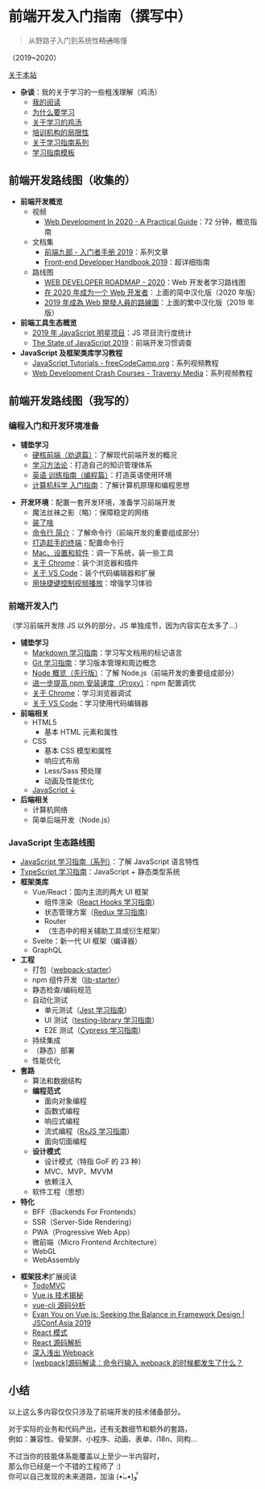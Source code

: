 # 前端开发入门指南（撰写中）

> 从野路子入门到系统性~~精通~~略懂

（2019~2020）

[关于本站](./readme.md)

- **杂谈**：我的关于学习的一些粗浅理解（鸡汤）
  - [我的阅读](./my-reading.md)
  - [为什么要学习](./study-the-only-way.md)
  - [关于学习的鸡汤](./study-fortune.md)
  - [培训机构的局限性](./study-the-costly-way.md)
  - [关于学习指南系列](./about-the-guild.md)
  - [学习指南模板](./study-guild-abstraction.md)

## 前端开发路线图（收集的）

- **前端开发概览**
  - 视频
    - [Web Development In 2020 - A Practical Guide](https://www.youtube.com/watch?v=0pThnRneDjw)：72 分钟，概览指南
  - 文档集
    - [前端九部 - 入门者手册 2019](https://www.yuque.com/fe9/basic)：系列文章
    - [Front-end Developer Handbook 2019](https://frontendmasters.com/books/front-end-handbook/2019/)：超详细指南
  - 路线图
    - [WEB DEVELOPER ROADMAP - 2020](https://github.com/kamranahmedse/developer-roadmap)：Web 开发者学习路线图
    - [在 2020 年成为一个 Web 开发者](https://github.com/seognil/developer-roadmap-chinese-simplified)：上面的简中汉化版（2020 年版）
    - [2019 年成為 Web 開發人員的路線圖](https://github.com/goodjack/developer-roadmap-chinese)：上面的繁中汉化版（2019 年版）
- **前端工具生态概览**
  - [2019 年 JavaScript 明星项目](https://risingstars.js.org/2019/zh)：JS 项目流行度统计
  - [The State of JavaScript 2019](https://2019.stateofjs.com/zh/)：前端开发习惯调查
- **JavaScript 及框架类库学习教程**
  - [JavaScript Tutorials - freeCodeCamp.org](https://www.youtube.com/playlist?list=PLWKjhJtqVAbleDe3_ZA8h3AO2rXar-q2V)：系列视频教程
  - [Web Development Crash Courses - Traversy Media](https://www.youtube.com/playlist?list=PLillGF-RfqbYeckUaD1z6nviTp31GLTH8)：系列视频教程

## 前端开发路线图（我写的）

### 编程入门和开发环境准备

- **铺垫学习**
  - [硬核前端（劝退篇）](./fe-hardcore-overview.md)：了解现代前端开发的概况
  - [学习方法论](./study-methodology.md)：打造自己的知识管理体系
  - [英语 训练指南（编程篇）](./english-using.md)：打造英语使用环境
  - [计算机科学 入门指南](./computer-science.md)：了解计算机原理和编程思想

* **开发环境**：配置一套开发环境，准备学习前端开发
  - 魔法丝袜之影（略）：保障稳定的网络
  - [装了啥](./my-workstation.md)
  - [命令行 简介](./terminal-intro.md)：了解命令行（前端开发的重要组成部分）
  - [打造趁手的终端](./terminal-config.md)：配置命令行
  - [Mac、设置和软件](./mac.md)：调一下系统，装一些工具
  - [关于 Chrome](./chrome.md)：装个浏览器和插件
  - [关于 VS Code](./vscode.md)：装个代码编辑器和扩展
  - [用快捷键控制视频播放](./video-hotkey.md)：增强学习体验

### 前端开发入门

（学习前端开发除 JS 以外的部分，JS 单独成节，因为内容实在太多了…）

- **铺垫学习**
  - [Markdown 学习指南](./markdown.md)：学习写文档用的标记语言
  - [Git 学习指南](./git.md)：学习版本管理和周边概念
  - [Node 概览（先行版）](./npm-overview.md)：了解 Node.js（前端开发的重要组成部分）
  - [进一步提高 npm 安装速度（Proxy）](./npm-speedup.md)：npm 配置调优
  - [关于 Chrome](./chrome.md)：学习浏览器调试
  - [关于 VS Code](./vscode.md)：学习使用代码编辑器
- **前端相关**
  - HTML5
    - 基本 HTML 元素和属性
  - CSS
    - 基本 CSS 模型和属性
    - 响应式布局
    - Less/Sass 预处理
    - 动画及性能优化
  - [JavaScript ↓](#javascript-%e7%94%9f%e6%80%81%e8%b7%af%e7%ba%bf%e5%9b%be)
- **后端相关**
  - 计算机网络
  - 简单后端开发（Node.js）

### JavaScript 生态路线图

- [JavaScript 学习指南（系列）](./js-foundation.md)：了解 JavaScript 语言特性
- [TypeScript 学习指南](./typescript.md)：JavaScript + 静态类型系统
- **框架类库**
  - Vue/React：国内主流的两大 UI 框架
    - 组件渲染（[React Hooks 学习指南](./react-hooks.md)）
    - 状态管理方案（[Redux 学习指南](./redux.md)）
    - Router
    - （生态中的相关辅助工具或衍生框架）
  - Svelte：新一代 UI 框架（编译器）
  - GraphQL
- **工程**
  - 打包（[webpack-starter](https://github.com/seognil-lab/webpack-starter)）
  - npm 组件开发（[lib-starter](https://github.com/seognil-lab/lib-starter)）
  - 静态检查/编码规范
  - 自动化测试
    - 单元测试（[Jest 学习指南](./jest.md)）
    - UI 测试（[testing-library 学习指南](./testing-library.md)）
    - E2E 测试（[Cypress 学习指南](./cypress.md)）
  - 持续集成
  - （静态）部署
  - 性能优化
- **套路**
  - 算法和数据结构
  - **编程范式**
    - 面向对象编程
    - 函数式编程
    - 响应式编程
    - 流式编程（[RxJS 学习指南](./rxjs.md)）
    - 面向切面编程
  - **设计模式**
    - 设计模式（特指 GoF 的 23 种）
    - MVC、MVP、MVVM
    - 依赖注入
  - 软件工程（思想）
- **特化**
  - BFF（Backends For Frontends）
  - SSR（Server-Side Rendering）
  - PWA（Progressive Web App）
  - 微前端（Micro Frontend Architecture）
  - WebGL
  - WebAssembly

* **框架技术**扩展阅读
  - [TodoMVC](http://todomvc.com/)
  - [Vue.js 技术揭秘](https://ustbhuangyi.github.io/vue-analysis/)
  - [vue-cli 源码分析](https://kuangpf.com/vue-cli-analysis/)
  - [Evan You on Vue.js: Seeking the Balance in Framework Design | JSConf.Asia 2019](https://www.youtube.com/watch?v=ANtSWq-zI0s)
  - [React 模式](https://github.com/SangKa/react-in-patterns-cn)
  - [React 源码解析](https://github.com/KieSun/react-interpretation)
  - [深入浅出 Webpack](https://webpack.wuhaolin.cn/)
  - [[webpack]源码解读：命令行输入 webpack 的时候都发生了什么？](https://github.com/DDFE/DDFE-blog/issues/12)

## 小结

以上这么多内容仅仅只涉及了前端开发的技术储备部分。

对于实际的业务和代码产出，还有无数细节和额外的套路，  
例如：兼容性、骨架屏、小程序、动画、表单、i18n、同构…

不过当你的技能体系能覆盖以上至少一半内容时，  
那么你已经是一个不错的工程师了 :)  
你可以自己发现的未来道路，加油 (•̀ᴗ•́)و ̑̑
